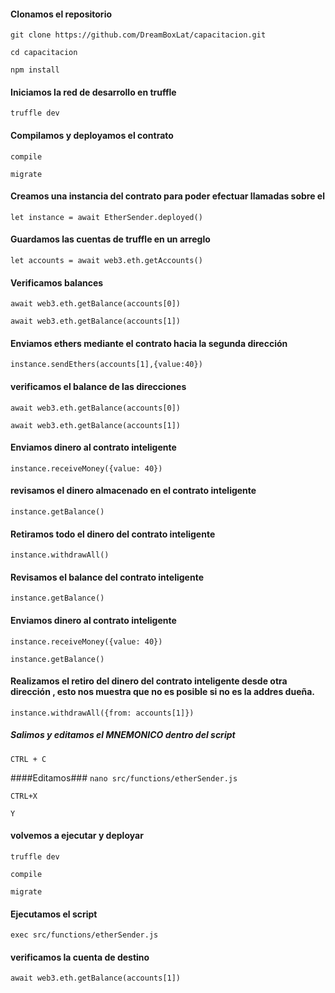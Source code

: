#### Clonamos el repositorio

```git clone https://github.com/DreamBoxLat/capacitacion.git```

```cd capacitacion```

```npm install```

#### Iniciamos la red de desarrollo en truffle

```truffle dev```

#### Compilamos y deployamos el contrato

```compile```

```migrate```

#### Creamos una instancia del contrato para poder efectuar llamadas sobre el

`let instance = await EtherSender.deployed()`

#### Guardamos las cuentas de truffle en un arreglo
`let accounts = await web3.eth.getAccounts()`

#### Verificamos balances
`await web3.eth.getBalance(accounts[0])`

`await web3.eth.getBalance(accounts[1])`

#### Enviamos ethers mediante el contrato hacia la segunda dirección

`instance.sendEthers(accounts[1],{value:40})`

#### verificamos el balance de las direcciones

`await web3.eth.getBalance(accounts[0])`

`await web3.eth.getBalance(accounts[1])`

#### Enviamos  dinero al contrato inteligente

`instance.receiveMoney({value: 40})`

#### revisamos el dinero almacenado en el contrato inteligente 

`instance.getBalance()`

#### Retiramos todo el dinero del contrato inteligente

`instance.withdrawAll()`


#### Revisamos el balance del contrato inteligente

`instance.getBalance()`

#### Enviamos dinero al contrato inteligente


`instance.receiveMoney({value: 40})`

`instance.getBalance()`

#### Realizamos el retiro del dinero del contrato inteligente desde otra dirección , esto nos muestra que no es posible si no es la addres dueña.

`instance.withdrawAll({from: accounts[1]})`

##### Salimos y editamos el MNEMONICO dentro del script
``CTRL + C``

####Editamos###
``nano src/functions/etherSender.js``

``CTRL+X``

``Y``
#### volvemos a ejecutar y deployar

```truffle dev```

```compile```

```migrate```

#### Ejecutamos el script


`exec src/functions/etherSender.js`


#### verificamos la cuenta de destino

```await web3.eth.getBalance(accounts[1])```

